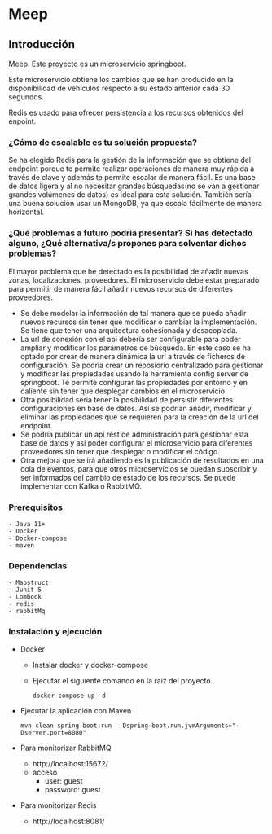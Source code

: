 # Meep
## Introducción
Meep. Este proyecto es un microservicio springboot.

Este microservicio obtiene los cambios que se han producido en la disponibilidad de vehículos respecto a su
estado anterior cada 30 segundos.

Redis es usado para ofrecer persistencia a los recursos obtenidos del enpoint.

### ¿Cómo de escalable es tu solución propuesta?
Se ha elegido Redis para la gestión de la información que se obtiene del endpoint porque te permite realizar operaciones de manera 
muy rápida a través de clave y además te permite escalar de manera fácil. Es una base de datos ligera y al no necesitar grandes búsquedas(no se van a gestionar grandes volúmenes de datos)
es ideal para esta solución. También sería una buena solución usar un MongoDB, ya que escala fácilmente de manera horizontal.

### ¿Qué problemas a futuro podría presentar? Si has detectado alguno, ¿Qué alternativa/s propones para solventar dichos problemas?

El mayor problema que he detectado es la posibilidad de añadir nuevas zonas, localizaciones, proveedores. El microservicio debe estar 
preparado para permitir de manera fácil añadir nuevos recursos de diferentes proveedores.
- Se debe modelar la información de tal manera que se pueda añadir nuevos recursos sin tener que modificar o cambiar la implementación. 
Se tiene que tener una arquitectura cohesionada y desacoplada.
- La url de conexión con el api debería ser configurable para poder ampliar y modificar los parámetros de búsqueda.
  En este caso se ha optado por crear de manera dinámica la url a través de ficheros de configuración. Se podría crear un reposiorio 
centralizado para gestionar y modificar las propiedades usando la herramienta config server de springboot.
Te permite configurar las propiedades por entorno y en caliente sin tener que desplegar cambios en el microservicio
- Otra posibilidad sería tener la posibilidad de persistir diferentes configuraciones en base de datos. Así se podrían añadir, modificar y eliminar 
las propiedades que se requieren para la creación de la url del endpoint.
- Se podría publicar un api rest de administración para gestionar esta base de datos y así poder configurar el microservicio para diferentes 
proveedores sin tener que desplegar o modificar el código.
- Otra mejora que se irá añadiendo es la publicación de resultados en una cola de eventos, para que otros microservicios se puedan subscribir y ser informados del
cambio de estado de los recursos. Se puede implementar con Kafka o RabbitMQ.

### Prerequisitos

    - Java 11+
    - Docker
    - Docker-compose
    - maven


### Dependencias

    - Mapstruct
    - Junit 5
    - Lombock
    - redis
    - rabbitMq


### Instalación y ejecución
- Docker
  - Instalar docker y docker-compose
  - Ejecutar el siguiente comando en la raiz del proyecto.
  
      `docker-compose up -d`


- Ejecutar la aplicación con Maven

   `mvn clean spring-boot:run  -Dspring-boot.run.jvmArguments="-Dserver.port=8080"`

  
- Para monitorizar RabbitMQ
  - http://localhost:15672/
  - acceso
    - user: guest
    - password: guest

- Para monitorizar Redis
  - http://localhost:8081/



